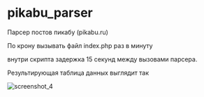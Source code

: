 # pikabu_parser
Парсер постов пикабу (pikabu.ru)

По крону вызывать файл index.php раз в минуту

внутри скрипта задержка 15 секунд между вызовами парсера.

Результирующая таблица данных выглядит так

![screenshot_4](https://user-images.githubusercontent.com/3649440/45510331-92c88580-b7a2-11e8-8d22-a5f0e2865683.png)
